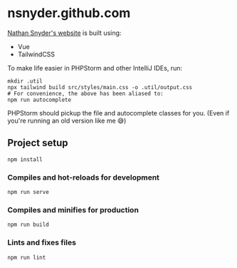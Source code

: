 # nsnyder.github.com

[Nathan Snyder's website](www.snydern.com) is built using:
- Vue
- TailwindCSS

To make life easier in PHPStorm and other IntelliJ IDEs,
run:

```
mkdir .util
npx tailwind build src/styles/main.css -o .util/output.css
# For convenience, the above has been aliased to:
npm run autocomplete
```

PHPStorm should pickup the file and autocomplete classes for you.
(Even if you're running an old version like me 😅)

## Project setup
```
npm install
```

### Compiles and hot-reloads for development
```
npm run serve
```

### Compiles and minifies for production
```
npm run build
```

### Lints and fixes files
```
npm run lint
```


